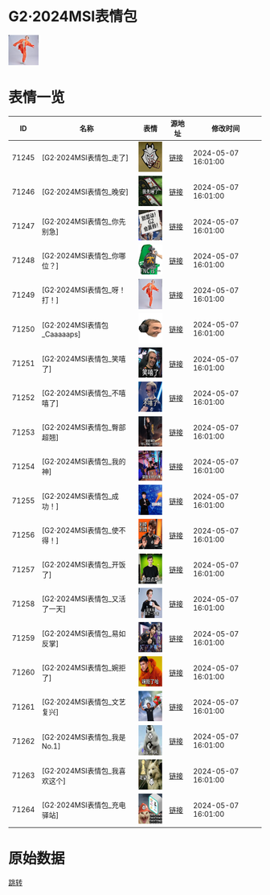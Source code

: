 # G2·2024MSI表情包

<img src="./cover.png" height="60" alt="cover" />

# 表情一览

|ID|名称|表情|源地址|修改时间|
|----|----|----|----|----|
|71245|[G2·2024MSI表情包_走了]|<img src="./pic/071245_%5BG2·2024MSI表情包_走了%5D.png" height="60" alt="走了"/>|[链接](https://i0.hdslb.com/bfs/garb/c8e8a78f2e44a45b81f307cf86f45081dc35df2f.png)|2024-05-07 16:01:00|
|71246|[G2·2024MSI表情包_晚安]|<img src="./pic/071246_%5BG2·2024MSI表情包_晚安%5D.png" height="60" alt="晚安"/>|[链接](https://i0.hdslb.com/bfs/garb/a7510cd3ca365568fab92af750fd15ee5bdfb4c2.png)|2024-05-07 16:01:00|
|71247|[G2·2024MSI表情包_你先别急]|<img src="./pic/071247_%5BG2·2024MSI表情包_你先别急%5D.png" height="60" alt="你先别急"/>|[链接](https://i0.hdslb.com/bfs/garb/57a49a75f0aa878796a6e887fb60487730e5546a.png)|2024-05-07 16:01:00|
|71248|[G2·2024MSI表情包_你哪位？]|<img src="./pic/071248_%5BG2·2024MSI表情包_你哪位？%5D.png" height="60" alt="你哪位？"/>|[链接](https://i0.hdslb.com/bfs/garb/2b4793ea5488baf392c19cb74dd8674c509370aa.png)|2024-05-07 16:01:00|
|71249|[G2·2024MSI表情包_呀！打！]|<img src="./pic/071249_%5BG2·2024MSI表情包_呀！打！%5D.png" height="60" alt="呀！打！"/>|[链接](https://i0.hdslb.com/bfs/garb/394e54963583759dc4e5fff35420c1d39c9a2214.png)|2024-05-07 16:01:00|
|71250|[G2·2024MSI表情包_Caaaaaps]|<img src="./pic/071250_%5BG2·2024MSI表情包_Caaaaaps%5D.png" height="60" alt="Caaaaaps"/>|[链接](https://i0.hdslb.com/bfs/garb/630d07d2cab5f1221c5d4c2f2fc2a724e416026e.png)|2024-05-07 16:01:00|
|71251|[G2·2024MSI表情包_笑嘻了]|<img src="./pic/071251_%5BG2·2024MSI表情包_笑嘻了%5D.png" height="60" alt="笑嘻了"/>|[链接](https://i0.hdslb.com/bfs/garb/42a72b1b7643942f91b2035f5d8c497df1feb084.png)|2024-05-07 16:01:00|
|71252|[G2·2024MSI表情包_不嘻嘻了]|<img src="./pic/071252_%5BG2·2024MSI表情包_不嘻嘻了%5D.png" height="60" alt="不嘻嘻了"/>|[链接](https://i0.hdslb.com/bfs/garb/87a47fff8826a4b3414cb3114e184eb041609e49.png)|2024-05-07 16:01:00|
|71253|[G2·2024MSI表情包_臀部超翘]|<img src="./pic/071253_%5BG2·2024MSI表情包_臀部超翘%5D.png" height="60" alt="臀部超翘"/>|[链接](https://i0.hdslb.com/bfs/garb/df2251aca79a80568d77b71a3ac359361c78755d.png)|2024-05-07 16:01:00|
|71254|[G2·2024MSI表情包_我的神]|<img src="./pic/071254_%5BG2·2024MSI表情包_我的神%5D.png" height="60" alt="我的神"/>|[链接](https://i0.hdslb.com/bfs/garb/1628f93b34c44a4bffa0827a34118b27e145219a.png)|2024-05-07 16:01:00|
|71255|[G2·2024MSI表情包_成功！]|<img src="./pic/071255_%5BG2·2024MSI表情包_成功！%5D.png" height="60" alt="成功！"/>|[链接](https://i0.hdslb.com/bfs/garb/03cf430de986f56cec601b1459b7090deee9064c.png)|2024-05-07 16:01:00|
|71256|[G2·2024MSI表情包_使不得！]|<img src="./pic/071256_%5BG2·2024MSI表情包_使不得！%5D.png" height="60" alt="使不得！"/>|[链接](https://i0.hdslb.com/bfs/garb/507f032df67718c0c7203087228a67cfcc046d1e.png)|2024-05-07 16:01:00|
|71257|[G2·2024MSI表情包_开饭了]|<img src="./pic/071257_%5BG2·2024MSI表情包_开饭了%5D.png" height="60" alt="开饭了"/>|[链接](https://i0.hdslb.com/bfs/garb/f53e8ae11d6e6ad488299749ce77faeb961f2d89.png)|2024-05-07 16:01:00|
|71258|[G2·2024MSI表情包_又活了一天]|<img src="./pic/071258_%5BG2·2024MSI表情包_又活了一天%5D.png" height="60" alt="又活了一天"/>|[链接](https://i0.hdslb.com/bfs/garb/7c871f2301bf6616d1b3178a956420a950785556.png)|2024-05-07 16:01:00|
|71259|[G2·2024MSI表情包_易如反掌]|<img src="./pic/071259_%5BG2·2024MSI表情包_易如反掌%5D.png" height="60" alt="易如反掌"/>|[链接](https://i0.hdslb.com/bfs/garb/30797fe30728c3e8ec0b25437fe4679b329570c8.png)|2024-05-07 16:01:00|
|71260|[G2·2024MSI表情包_婉拒了]|<img src="./pic/071260_%5BG2·2024MSI表情包_婉拒了%5D.png" height="60" alt="婉拒了"/>|[链接](https://i0.hdslb.com/bfs/garb/05ba6b8da3f9390ec734d6932da9171d96785c02.png)|2024-05-07 16:01:00|
|71261|[G2·2024MSI表情包_文艺复兴]|<img src="./pic/071261_%5BG2·2024MSI表情包_文艺复兴%5D.png" height="60" alt="文艺复兴"/>|[链接](https://i0.hdslb.com/bfs/garb/185f7b7c32422636161c8db62b09d4b9a452a7ee.png)|2024-05-07 16:01:00|
|71262|[G2·2024MSI表情包_我是No.1]|<img src="./pic/071262_%5BG2·2024MSI表情包_我是No.1%5D.png" height="60" alt="我是No.1"/>|[链接](https://i0.hdslb.com/bfs/garb/da9ad3bfe1baf4316a019bc2796645dbf035cb3c.png)|2024-05-07 16:01:00|
|71263|[G2·2024MSI表情包_我喜欢这个]|<img src="./pic/071263_%5BG2·2024MSI表情包_我喜欢这个%5D.png" height="60" alt="我喜欢这个"/>|[链接](https://i0.hdslb.com/bfs/garb/070b633b5588c6b096e1abdaff0b6803d6e9c87d.png)|2024-05-07 16:01:00|
|71264|[G2·2024MSI表情包_充电驿站]|<img src="./pic/071264_%5BG2·2024MSI表情包_充电驿站%5D.png" height="60" alt="充电驿站"/>|[链接](https://i0.hdslb.com/bfs/garb/289983f03dabaa82e877c788b6064629d61f8747.png)|2024-05-07 16:01:00|

# 原始数据

[跳转](./raw.json)

